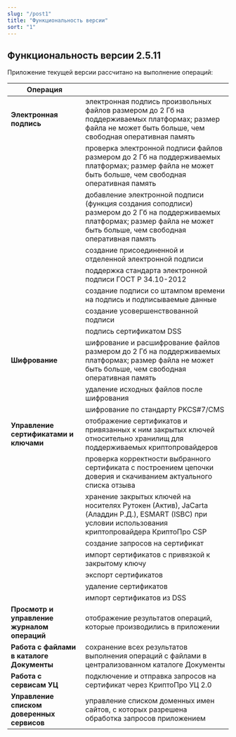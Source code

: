 ```yaml
---
slug: "/post1"
title: "Функциональность версии"
sort: "1"
---
```


## Функциональность версии 2.5.11

Приложение  текущей версии рассчитано на выполнение операций:

| Операция |  |
|---|---|
| **Электронная подпись**  | электронная подпись произвольных файлов размером до 2 Гб на поддерживаемых платформах; размер файла не может быть больше, чем свободная оперативная память  |
|   |проверка электронной подписи файлов размером до 2 Гб на поддерживаемых платформах; размер файла не может быть больше, чем свободная оперативная память   |
| |добавление электронной подписи (функция создания соподписи) размером до 2 Гб на поддерживаемых платформах; размер файла не может быть больше, чем свободная оперативная память|
|  | создание присоединенной и отделенной электронной подписи|
| | поддержка стандарта электронной подписи ГОСТ Р 34.10-2012|
| | создание подписи со штампом времени на подпись и подписываемые данные|
| | создание усовершенствованной подписи|
| | подпись сертификатом DSS|
| **Шифрование** | шифрование и расшифрование файлов размером до 2 Гб на поддерживаемых платформах; размер файла не может быть больше, чем свободная оперативная память|
| | удаление исходных файлов после шифрования|
| | шифрование по стандарту PKCS#7/CMS|
| **Управление сертификатами и ключами** | отображение сертификатов и привязанных к ним закрытых ключей относительно хранилищ для поддерживаемых криптопровайдеров |
| | проверка корректности выбранного сертификата с построением цепочки доверия и скачиванием актуального списка отзыва |
| | хранение закрытых ключей на носителях Рутокен (Актив), JaCarta (Аладдин Р.Д.), ESMART (ISBC) при условии использования криптопровайдера КриптоПро CSP|
| | создание запросов на сертификат|
| | импорт сертификатов с привязкой к закрытому ключу|
| |	экспорт сертификатов|
| |	удаление сертификатов|
| | импорт сертификатов из DSS|
| **Просмотр и управление журналом операций** | отображение результатов операций, которые производились в приложении|
| **Работа с  файлами в каталоге Документы** |	сохранение всех результатов выполнения операций с файлами в централизованном каталоге Документы |
| **Работа с сервисам УЦ** | подключение и отправка запросов на сертификат через КриптоПро УЦ 2.0 |
| **Управление списком доверенных сервисов** |	управление списком доменных имен сайтов, с которых разрешена обработка запросов приложением |
 
